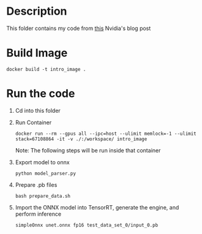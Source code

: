 # Description
This folder contains my code from [this](https://developer.nvidia.com/blog/speeding-up-deep-learning-inference-using-tensorrt-updated/) Nvidia's blog post

# Build Image

`docker build -t intro_image .`

# Run the code 

1. Cd into this folder 

2. Run Container
    
    `docker run --rm --gpus all --ipc=host --ulimit memlock=-1 --ulimit stack=67108864 -it -v ./:/workspace/ intro_image`

    Note: The following steps will be run inside that container

3. Export model to onnx

    `python model_parser.py`

4. Prepare .pb files

    `bash prepare_data.sh`

5. Import the ONNX model into TensorRT, generate the engine, and perform inference 
    
    `simpleOnnx unet.onnx fp16 test_data_set_0/input_0.pb`


